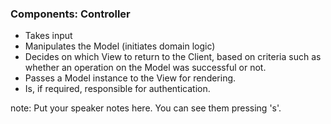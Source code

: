 ###  Components: Controller
* Takes input
* Manipulates the Model (initiates domain logic)
* Decides on which View to return to the Client, based on criteria such as whether an operation on the Model was successful or not.
* Passes a Model instance to the View for rendering.
* Is, if required, responsible for authentication.


note:
    Put your speaker notes here.
    You can see them pressing 's'.
